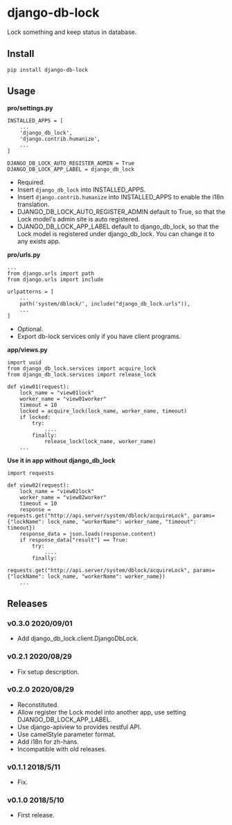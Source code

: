 # django-db-lock

Lock something and keep status in database.

## Install

```shell
pip install django-db-lock
```

## Usage

**pro/settings.py**

```
INSTALLED_APPS = [
    ...
    'django_db_lock',
    'django.contrib.humanize',
    ...
]

DJANGO_DB_LOCK_AUTO_REGISTER_ADMIN = True
DJANGO_DB_LOCK_APP_LABEL = django_db_lock
```

- Required.
- Insert `django_db_lock` into INSTALLED_APPS.
- Insert `django.contrib.humanize` into INSTALLED_APPS to enable the i18n translation.
- DJANGO_DB_LOCK_AUTO_REGISTER_ADMIN default to True, so that the Lock model's admin site is auto registered.
- DJANGO_DB_LOCK_APP_LABEL default to django_db_lock, so that the Lock model is registered under django_db_lock. You can change it to any exists app.

**pro/urls.py**

```
...
from django.urls import path
from django.urls import include

urlpatterns = [
    ...
    path('system/dblock/', include("django_db_lock.urls")),
    ...
]
```

- Optional.
- Export db-lock services only if you have client programs.

**app/views.py**

```
import uuid
from django_db_lock.services import acquire_lock
from django_db_lock.services import release_lock

def view01(request):
    lock_name = "view01lock"
    worker_name = "view01worker"
    timeout = 10
    locked = acquire_lock(lock_name, worker_name, timeout)
    if locked:
        try:
            ....
        finally:
            release_lock(lock_name, worker_name)
    ...
```

**Use it in app without django_db_lock**

```
import requests

def view02(request):
    lock_name = "view02lock"
    worker_name = "view02worker"
    timeout = 10
    response = requests.get("http://api.server/system/dblock/acquireLock", params={"lockName": lock_name, "workerName": worker_name, "timeout": timeout})
    response_data = json.loads(response.content)
    if response_data["result"] == True:
        try:
            ....
        finally:
            requests.get("http://api.server/system/dblock/acquireLock", params={"lockName": lock_name, "workerName": worker_name})
    ...
```


## Releases

### v0.3.0 2020/09/01

- Add django_db_lock.client.DjangoDbLock.

### v0.2.1 2020/08/29

- Fix setup description.

### v0.2.0 2020/08/29

- Reconstituted.
- Allow register the Lock model into another app, use setting DJANGO_DB_LOCK_APP_LABEL.
- Use django-apiview to provides restful API.
- Use camelStyle parameter format.
- Add i18n for zh-hans.
- Incompatible with old releases.

### v0.1.1 2018/5/11

- Fix.

### v0.1.0 2018/5/10

- First release.
